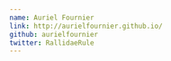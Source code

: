 ```yaml
---
name: Auriel Fournier
link: http://aurielfournier.github.io/
github: aurielfournier
twitter: RallidaeRule
---
```

